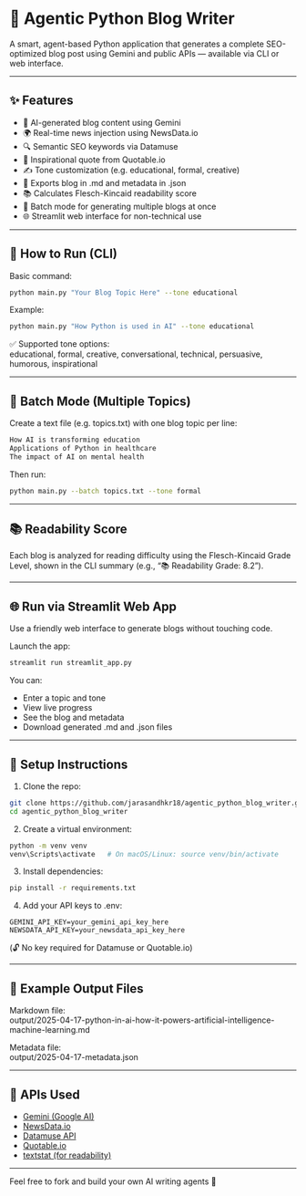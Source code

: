 
# 🧠 Agentic Python Blog Writer

A smart, agent-based Python application that generates a complete SEO-optimized blog post using Gemini and public APIs — available via CLI or web interface.

---

## ✨ Features

- 🧠 AI-generated blog content using Gemini
- 🌍 Real-time news injection using NewsData.io
- 🔍 Semantic SEO keywords via Datamuse
- 💬 Inspirational quote from Quotable.io
- ✍️ Tone customization (e.g. educational, formal, creative)
- 📄 Exports blog in .md and metadata in .json
- 📚 Calculates Flesch-Kincaid readability score
- 🔁 Batch mode for generating multiple blogs at once
- 🌐 Streamlit web interface for non-technical use

---

## 🚀 How to Run (CLI)

Basic command:

```bash
python main.py "Your Blog Topic Here" --tone educational
```

Example:

```bash
python main.py "How Python is used in AI" --tone educational
```

✅ Supported tone options:  
educational, formal, creative, conversational, technical, persuasive, humorous, inspirational

---

## 🔁 Batch Mode (Multiple Topics)

Create a text file (e.g. topics.txt) with one blog topic per line:

```txt
How AI is transforming education
Applications of Python in healthcare
The impact of AI on mental health
```

Then run:

```bash
python main.py --batch topics.txt --tone formal
```

---

## 📚 Readability Score

Each blog is analyzed for reading difficulty using the Flesch-Kincaid Grade Level, shown in the CLI summary (e.g., “📚 Readability Grade: 8.2”).

---

## 🌐 Run via Streamlit Web App

Use a friendly web interface to generate blogs without touching code.

Launch the app:

```bash
streamlit run streamlit_app.py
```

You can:

- Enter a topic and tone
- View live progress
- See the blog and metadata
- Download generated .md and .json files

---

## 🔧 Setup Instructions

1. Clone the repo:

```bash
git clone https://github.com/jarasandhkr18/agentic_python_blog_writer.git
cd agentic_python_blog_writer
```

2. Create a virtual environment:

```bash
python -m venv venv
venv\Scripts\activate   # On macOS/Linux: source venv/bin/activate
```

3. Install dependencies:

```bash
pip install -r requirements.txt
```

4. Add your API keys to .env:

```env
GEMINI_API_KEY=your_gemini_api_key_here
NEWSDATA_API_KEY=your_newsdata_api_key_here
```

(🔓 No key required for Datamuse or Quotable.io)

---

## 📁 Example Output Files

Markdown file:  
output/2025-04-17-python-in-ai-how-it-powers-artificial-intelligence-machine-learning.md

Metadata file:  
output/2025-04-17-metadata.json

---

## 🧪 APIs Used

- [Gemini (Google AI)](https://ai.google.dev)
- [NewsData.io](https://newsdata.io)
- [Datamuse API](https://www.datamuse.com/api/)
- [Quotable.io](https://github.com/lukePeavey/quotable)
- [textstat (for readability)](https://pypi.org/project/textstat/)

---

Feel free to fork and build your own AI writing agents 🚀
